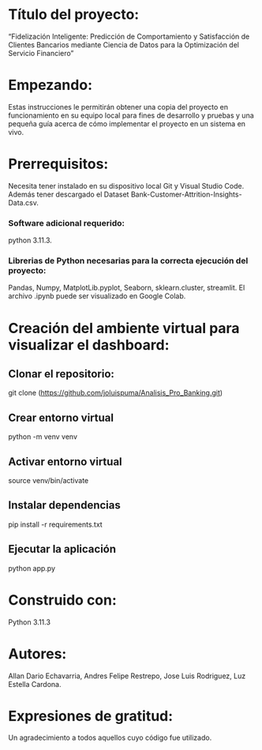 # Título del proyecto:

“Fidelización Inteligente: Predicción de Comportamiento y Satisfacción de Clientes Bancarios mediante Ciencia de Datos para la Optimización del Servicio Financiero”

# Empezando:

Estas instrucciones le permitirán obtener una copia del proyecto en funcionamiento en su equipo local para fines de desarrollo y pruebas y una pequeña guía acerca de cómo implementar el proyecto en un sistema en vivo.

# Prerrequisitos:

Necesita tener instalado en su dispositivo local Git y Visual Studio Code. Además
tener descargado el Dataset Bank-Customer-Attrition-Insights-Data.csv.

### Software adicional requerido: 
python 3.11.3.

### Librerias de Python necesarias para la correcta ejecución del proyecto:
Pandas,
Numpy,
MatplotLib.pyplot,
Seaborn,
sklearn.cluster,
streamlit.
El archivo .ipynb puede ser visualizado en Google Colab.

# Creación del ambiente virtual para visualizar el dashboard:

## Clonar el repositorio:
git clone (https://github.com/joluispuma/Analisis_Pro_Banking.git)

## Crear entorno virtual
python -m venv venv

## Activar entorno virtual
source venv/bin/activate  

## Instalar dependencias
pip install -r requirements.txt

## Ejecutar la aplicación
python app.py


# Construido con:

Python 3.11.3


# Autores:

Allan Dario Echavarria,
Andres Felipe Restrepo,
Jose Luis Rodriguez,
Luz Estella Cardona.

# Expresiones de gratitud:

Un agradecimiento a todos aquellos cuyo código fue utilizado.
